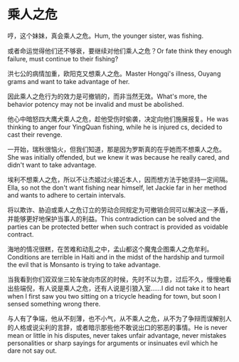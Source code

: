 # 乘人之危

<p><span class="chinese">哼，这个妹妹，真会乘人之危。</span><span class="english">Hum, the younger sister, was fishing.</span></p>

<p><span class="chinese">或者命运觉得他们还不够衰，要继续对他们乘人之危？</span><span class="english">Or fate think they enough failure, must continue to their fishing?</span></p>

<p><span class="chinese">洪七公的病情加重，欧阳克又想乘人之危。</span><span class="english">Master Hongqi's illness, Ouyang grams and want to take advantage of her.</span></p>

<p><span class="chinese">因此乘人之危行为的效力是可撤销的，而非当然无效。</span><span class="english">What's more, the behavior potency may not be invalid and must be abolished.</span></p>

<p><span class="chinese">他心中暗怒四大鹰犬乘人之危，趁他受伤时偷袭，决定向他们施展报复。</span><span class="english">He was thinking to anger four YingQuan fishing, while he is injured cs, decided to cast their revenge.</span></p>

<p><span class="chinese">一开始，瑞秋很恼火，但我们知道，那是因为罗斯真的在乎她而不想乘人之危。</span><span class="english">She was initially offended, but we knew it was because he really cared, and didn't want to take advantage.</span></p>

<p><span class="chinese">埃利不想乘人之危，所以不让杰姬过火接近本人，因而想方法于她坚持一定间隔。</span><span class="english">Ella, so not the don't want fishing near himself, let Jackie far in her method and wants to adhere to certain intervals.</span></p>

<p><span class="chinese">将以欺诈、胁迫或乘人之危订立的劳动合同规定为可撤销合同可以解决这一矛盾，并能够更好地保护当事人的利益。</span><span class="english">This contradiction can be solved and the parties can be protected better when such contract is provided as voidable contract.</span></p>

<p><span class="chinese">海地的情况很糕，在苦难和动乱之中，孟山都这个魔鬼企图乘人之危牟利。</span><span class="english">Conditions are terrible in Haiti and in the midst of the hardship and turmoil the evil that is Monsanto is trying to take advantage.</span></p>

<p><span class="chinese">当我看到你们双双坐三轮车驶向市区的时候，先时不以为意，过后不久，慢慢地看出些端倪，有人说是乘人之危，还有人说是引狼入室……</span><span class="english">I did not take it to heart when I first saw you two sitting on a tricycle heading for town, but soon I sensed something wrong there.</span></p>

<p><span class="chinese">与人有了争端，他从不刻薄，也不小气，从不乘人之危，从不为了争辩而误解别人的人格或说尖利的言辞，或者暗示那些他不敢说出口的邪恶的事情。</span><span class="english">He is never mean or little in his disputes, never takes unfair advantage, never mistakes personalities or sharp sayings for arguments or insinuates evil which he dare not say out.</span></p>

